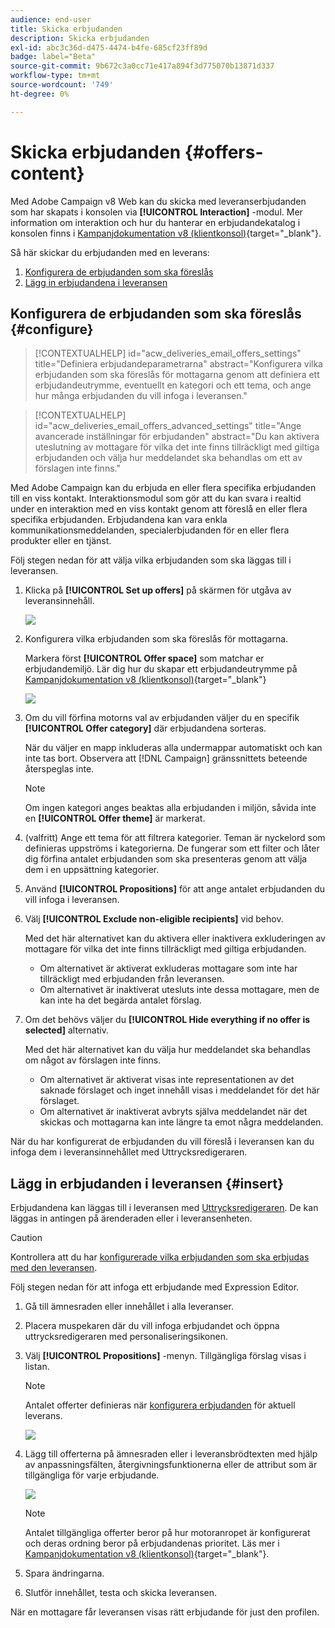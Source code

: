 ```yaml
---
audience: end-user
title: Skicka erbjudanden
description: Skicka erbjudanden
exl-id: abc3c36d-d475-4474-b4fe-685cf23ff89d
badge: label="Beta"
source-git-commit: 9b672c3a0cc71e417a894f3d775070b13871d337
workflow-type: tm+mt
source-wordcount: '749'
ht-degree: 0%

---
```



# Skicka erbjudanden {#offers-content}

Med Adobe Campaign v8 Web kan du skicka med leveranserbjudanden som har skapats i konsolen via **[!UICONTROL Interaction]** -modul. Mer information om interaktion och hur du hanterar en erbjudandekatalog i konsolen finns i [Kampanjdokumentation v8 (klientkonsol)](https://experienceleague.adobe.com/docs/campaign/campaign-v8/offers/interaction.html){target="_blank"}.

Så här skickar du erbjudanden med en leverans:

1. [Konfigurera de erbjudanden som ska föreslås](#configure)
1. [Lägg in erbjudandena i leveransen](#insert)

## Konfigurera de erbjudanden som ska föreslås {#configure}

>[!CONTEXTUALHELP]
>id="acw_deliveries_email_offers_settings"
>title="Definiera erbjudandeparametrarna"
>abstract="Konfigurera vilka erbjudanden som ska föreslås för mottagarna genom att definiera ett erbjudandeutrymme, eventuellt en kategori och ett tema, och ange hur många erbjudanden du vill infoga i leveransen."

>[!CONTEXTUALHELP]
>id="acw_deliveries_email_offers_advanced_settings"
>title="Ange avancerade inställningar för erbjudanden"
>abstract="Du kan aktivera uteslutning av mottagare för vilka det inte finns tillräckligt med giltiga erbjudanden och välja hur meddelandet ska behandlas om ett av förslagen inte finns."

Med Adobe Campaign kan du erbjuda en eller flera specifika erbjudanden till en viss kontakt. Interaktionsmodul som gör att du kan svara i realtid under en interaktion med en viss kontakt genom att föreslå en eller flera specifika erbjudanden. Erbjudandena kan vara enkla kommunikationsmeddelanden, specialerbjudanden för en eller flera produkter eller en tjänst.

Följ stegen nedan för att välja vilka erbjudanden som ska läggas till i leveransen.

1. Klicka på **[!UICONTROL Set up offers]** på skärmen för utgåva av leveransinnehåll.

   ![](assets/setup-offers.png)

1. Konfigurera vilka erbjudanden som ska föreslås för mottagarna.

   Markera först **[!UICONTROL Offer space]** som matchar er erbjudandemiljö. Lär dig hur du skapar ett erbjudandeutrymme på [Kampanjdokumentation v8 (klientkonsol)](https://experienceleague.adobe.com/docs/campaign/campaign-v8/offers/interaction-settings/interaction-offer-spaces.html){target="_blank"}

   ![](assets/create-content-offers.png)

1. Om du vill förfina motorns val av erbjudanden väljer du en specifik **[!UICONTROL Offer category]** där erbjudandena sorteras.

   När du väljer en mapp inkluderas alla undermappar automatiskt och kan inte tas bort. Observera att [!DNL Campaign] gränssnittets beteende återspeglas inte.

   >[!NOTE]
   >
   >Om ingen kategori anges beaktas alla erbjudanden i miljön, såvida inte en **[!UICONTROL Offer theme]** är markerat.

1. (valfritt) Ange ett tema för att filtrera kategorier. Teman är nyckelord som definieras uppströms i kategorierna. De fungerar som ett filter och låter dig förfina antalet erbjudanden som ska presenteras genom att välja dem i en uppsättning kategorier.

1. Använd **[!UICONTROL Propositions]** för att ange antalet erbjudanden du vill infoga i leveransen.

1. Välj **[!UICONTROL Exclude non-eligible recipients]** vid behov.

   Med det här alternativet kan du aktivera eller inaktivera exkluderingen av mottagare för vilka det inte finns tillräckligt med giltiga erbjudanden.

   * Om alternativet är aktiverat exkluderas mottagare som inte har tillräckligt med erbjudanden från leveransen.
   * Om alternativet är inaktiverat utesluts inte dessa mottagare, men de kan inte ha det begärda antalet förslag.

1. Om det behövs väljer du **[!UICONTROL Hide everything if no offer is selected]** alternativ.

   Med det här alternativet kan du välja hur meddelandet ska behandlas om något av förslagen inte finns.

   * Om alternativet är aktiverat visas inte representationen av det saknade förslaget och inget innehåll visas i meddelandet för det här förslaget.
   * Om alternativet är inaktiverat avbryts själva meddelandet när det skickas och mottagarna kan inte längre ta emot några meddelanden.

När du har konfigurerat de erbjudanden du vill föreslå i leveransen kan du infoga dem i leveransinnehållet med Uttrycksredigeraren.

## Lägg in erbjudanden i leveransen {#insert}

Erbjudandena kan läggas till i leveransen med [Uttrycksredigeraren](../personalization/gs-personalization.md#access). De kan läggas in antingen på ärenderaden eller i leveransenheten.

>[!CAUTION]
>
>Kontrollera att du har [konfigurerade vilka erbjudanden som ska erbjudas med den leveransen](#configure).

Följ stegen nedan för att infoga ett erbjudande med Expression Editor.

1. Gå till ämnesraden eller innehållet i alla leveranser.

1. Placera muspekaren där du vill infoga erbjudandet och öppna uttrycksredigeraren med personaliseringsikonen.

1. Välj **[!UICONTROL Propositions]** -menyn. Tillgängliga förslag visas i listan.

   >[!NOTE]
   >
   >Antalet offerter definieras när [konfigurera erbjudanden](#configure) för aktuell leverans.

   ![](assets/offer-insertion.png)

1. Lägg till offerterna på ämnesraden eller i leveransbrödtexten med hjälp av anpassningsfälten, återgivningsfunktionerna eller de attribut som är tillgängliga för varje erbjudande.

   ![](assets/offer-inserted.png)

   >[!NOTE]
   >
   >Antalet tillgängliga offerter beror på hur motoranropet är konfigurerat och deras ordning beror på erbjudandenas prioritet. Läs mer i [Kampanjdokumentation v8 (klientkonsol)](https://experienceleague.adobe.com/docs/campaign/campaign-v8/offers/interaction-best-practices.html){target="_blank"}.

1. Spara ändringarna.

1. Slutför innehållet, testa och skicka leveransen.

När en mottagare får leveransen visas rätt erbjudande för just den profilen.

